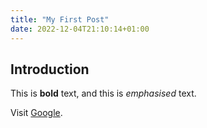 ```yaml
---
title: "My First Post"
date: 2022-12-04T21:10:14+01:00
---
```


## Introduction

This is **bold** text, and this is *emphasised* text.

Visit [Google](https://google.com).
